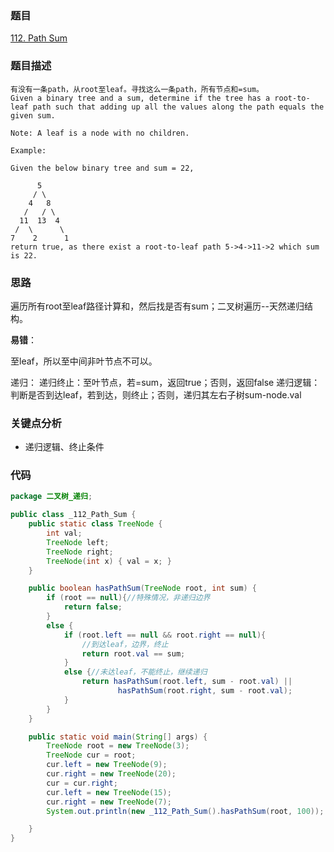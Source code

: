 ### 题目
[112. Path Sum](https://leetcode.com/problems/path-sum/)
### 题目描述
```
有没有一条path，从root至leaf。寻找这么一条path，所有节点和=sum。
Given a binary tree and a sum, determine if the tree has a root-to-leaf path such that adding up all the values along the path equals the given sum.

Note: A leaf is a node with no children.

Example:

Given the below binary tree and sum = 22,

      5
     / \
    4   8
   /   / \
  11  13  4
 /  \      \
7    2      1
return true, as there exist a root-to-leaf path 5->4->11->2 which sum is 22.
```
### 思路
遍历所有root至leaf路径计算和，然后找是否有sum；二叉树遍历--天然递归结构。

**易错**：

至leaf，所以至中间非叶节点不可以。

递归：
递归终止：至叶节点，若=sum，返回true；否则，返回false
递归逻辑：判断是否到达leaf，若到达，则终止；否则，递归其左右子树sum-node.val

### 关键点分析
* 递归逻辑、终止条件

### 代码
```java 
package 二叉树_递归;

public class _112_Path_Sum {
    public static class TreeNode {
        int val;
        TreeNode left;
        TreeNode right;
        TreeNode(int x) { val = x; }
    }

    public boolean hasPathSum(TreeNode root, int sum) {
		if (root == null){//特殊情况，非递归边界
            return false;
        }
        else {
            if (root.left == null && root.right == null){
                //到达leaf，边界，终止
                return root.val == sum;
            }
            else {//未达leaf，不能终止，继续递归
                return hasPathSum(root.left, sum - root.val) ||
                        hasPathSum(root.right, sum - root.val);
            }
        }
    }

    public static void main(String[] args) {
        TreeNode root = new TreeNode(3);
        TreeNode cur = root;
        cur.left = new TreeNode(9);
        cur.right = new TreeNode(20);
        cur = cur.right;
        cur.left = new TreeNode(15);
        cur.right = new TreeNode(7);
        System.out.println(new _112_Path_Sum().hasPathSum(root, 100));

    }
}
```